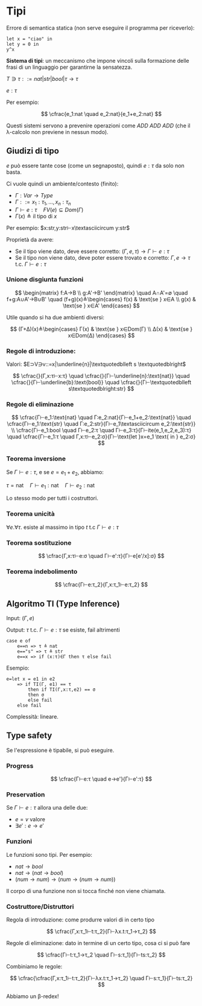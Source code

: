 # Tipi

Errore di semantica statica (non serve eseguire il programma per riceverlo):

```
let x = "ciao" in
let y = 0 in
y^x
```

**Sistema di tipi**: un meccanismo che impone vincoli sulla formazione delle frasi di un linguaggio per garantirne la sensatezza.

$Τ ∋ τ::=nat|str|bool|τ→τ$

$e:τ$

Per esempio:

$$
\cfrac{e_1:nat \quad e_2:nat}{e_1+e_2:nat}
$$

Questi sistemi servono a prevenire operazioni come $ADD \: ADD \: ADD$ (che il λ-calcolo non previene in nessun modo).

## Giudizi di tipo

$e$ può essere tante cose (come un segnaposto), quindi $e:τ$ da solo non basta.

Ci vuole quindi un ambiente/contesto (finito):
- $Γ:Var→Type$
- $Γ::=x_1:τ_1,…,x_n:τ_n$
- $Γ⊢e:τ \quad FV(e)⊆Dom(Γ)$
- $Γ(x)≜\text{il tipo di }x$

Per esempio: $x:str,y:str⊢x\textasciicircum y:str$

Proprietà da avere:
- Se il tipo viene dato, deve essere corretto: $(Γ,e,τ)→Γ⊢e:τ$
- Se il tipo non viene dato, deve poter essere trovato e corretto: $Γ,e→τ \text{ t.c. } Γ⊢e:τ$

### Unione disgiunta funzioni

$$
\begin{matrix} f:A→B \\ g:A'→B' \end{matrix} \quad A∩A'=∅ \quad f+g:A∪A'→B∪B' \quad (f+g)(x)≜\begin{cases} f(x) & \text{se } x∈A \\ g(x) & \text{se } x∈A' \end{cases}
$$

Utile quando si ha due ambienti diversi:

$$
(Γ+Δ)(x)≜\begin{cases} Γ(x) & \text{se } x∈Dom(Γ) \\ Δ(x) & \text{se } x∈Dom(Δ) \end{cases}
$$

### Regole di introduzione:

Valori: $E⊃V∋v::=x|\underline{n}|\textquotedblleft s \textquotedblright$

$$
\cfrac{}{Γ,x:τ⊢x:τ} \quad
\cfrac{}{Γ⊢\underline{n}:\text{nat}} \quad
\cfrac{}{Γ⊢\underline{b}:\text{bool}} \quad
\cfrac{}{Γ⊢\textquotedblleft s\textquotedblright:str}
$$

### Regole di eliminazione

$$
\cfrac{Γ⊢e_1:\text{nat} \quad Γ:e_2:nat}{Γ⊢e_1+e_2:\text{nat}} \quad
\cfrac{Γ⊢e_1:\text{str} \quad Γ:e_2:str}{Γ⊢e_1\textasciicircum e_2:\text{str}} \\
\cfrac{Γ⊢e_1:bool \quad Γ⊢e_2:τ \quad Γ⊢e_3:τ}{Γ⊢ite(e_1,e_2,e_3):τ} \quad
\cfrac{Γ⊢e_1:τ \quad Γ,x:τ⊢e_2:σ}{Γ⊢\text{let }x=e_1 \text{ in } e_2:σ}
$$

### Teorema inversione

Se $Γ⊢e:τ$, e se $e=e_1+e_2$, abbiamo:

$τ=\text{nat} \quad Γ⊢e_1:\text{nat} \quad Γ⊢e_2:\text{nat}$

Lo stesso modo per tutti i costruttori.

### Teorema unicità

$∀e.∀τ. \text{ esiste al massimo in tipo } t \text{ t.c } Γ⊢e:τ$

### Teorema sostituzione

$$
\cfrac{Γ,x:τ⊢e:σ \quad Γ⊢e':τ}{Γ⊢e[e'/x]:σ}
$$

### Teorema indebolimento

$$
\cfrac{Γ⊢e:τ_2}{Γ,x:τ_1⊢e:τ_2}
$$

## Algoritmo TI (Type Inference)

Input: $(Γ,e)$

Output: $τ \text{ t.c. } Γ⊢e:τ \text{ se esiste, fail altrimenti}$

```
case e of
    e==n => τ ≜ nat
    e=="s" => τ ≜ str
    e==x => if (x:τ)∈Γ then τ else fail
```

Esempio:

```
e=let x = e1 in e2
    => if TI(Γ, e1) == τ
        then if TI(Γ,x:τ,e2) == σ
        then σ
        else fail
    else fail
```

Complessità: lineare.

## Type safety

Se l'espressione è tipabile, si può eseguire.

### Progress

$$
\cfrac{Γ⊢e:τ \quad e→e'}{Γ⊢e':τ}
$$

### Preservation

Se $Γ⊢e:τ$ allora una delle due:
- $e=v$ valore
- $∃e':e→e'$

### Funzioni

Le funzioni sono tipi. Per esempio:
- $nat → bool$
- $nat → (nat → bool)$
- $(num→num)→(num→(num→num))$

Il corpo di una funzione non si tocca finché non viene chiamata.

### Costruttore/Distruttori

Regola di introduzione: come produrre valori di in certo tipo

$$
\cfrac{Γ,x:τ_1⊢t:τ_2}{Γ⊢λx.t:τ_1→τ_2}
$$

Regole di eliminazione: dato in termine di un certo tipo, cosa ci si può fare

$$
\cfrac{Γ⊢t:τ_1→τ_2 \quad Γ⊢s:τ_1}{Γ⊢ts:τ_2}
$$

Combiniamo le regole:

$$
\cfrac{\cfrac{Γ,x:τ_1⊢t:τ_2}{Γ⊢λx.t:τ_1→τ_2} \quad Γ⊢s:τ_1}{Γ⊢ts:τ_2}
$$

Abbiamo un β-redex!